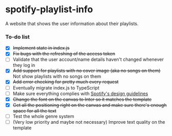 # spotify-playlist-info
A website that shows the user information about their playlists.

### To-do list
- [x] ~~Implement state in index.js~~
- [x] ~~Fix bugs with the refreshing of the access token~~
- [ ] Validate that the user account/name details haven't changed whenever they log in
- [x] ~~Add support for playlists with no cover image (aka no songs on them)~~ Not show playlists with no songs on them
- [x] ~~Add error checking for pretty much every request~~
- [ ] Eventually migrate index.js to TypeScript
- [ ] Make sure everything complies with [Spotify's design guidelines](https://developer.spotify.com/documentation/design)
- [x] ~~Change the font on the canvas to Inter so it matches the template~~
- [x] ~~Get all the positioning right on the canvas and make sure there's enough space for all the text~~
- [ ] Test the whole genre system
- [ ] (Very low priority and maybe not necessary) Improve text quality on the template